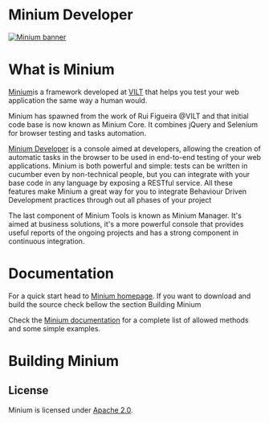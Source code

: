 Minium Developer
================

[![Minium banner](http://minium.vilt.io/images/minium_logo.png)](http://minium.vilt.io/)

What is Minium 
=============

[Minium](https://github.com/viltgroup/minium/)is a framework developed at [VILT](http://vilt-group.com) that helps you test your web application the same way a human would.

Minium has spawned from the work of Rui Figueira @VILT and that initial code base is now known as Minium Core. It combines jQuery and Selenium for browser testing and tasks automation.

[Minium Developer](https://github.com/viltgroup/minium-tools/) is a console aimed at developers, allowing the creation of automatic tasks in the browser to be used in end-to-end testing of your web applications. 
Minium is both powerful and simple: tests can be written in cucumber even by non-technical people, but you can integrate with your base code in any language by exposing a RESTful service. 
All these features make Minium a great way for you to integrate Behaviour Driven Development practices through out all phases of your project

The last component of Minium Tools is known as Minium Manager. It's aimed at business solutions, it's a more powerful console that provides useful reports of the ongoing projects and has a strong component in continuous integration.

Documentation
=============

For a quick start head to [Minium homepage](http://minium.vilt.io/#start). If you want to download and build the source check bellow the section Building Minium

Check the [Minium documentation](http://minium.vilt.io/docs/) for a complete list of allowed methods and some simple examples.


Building Minium
============


License
-------

Minium is licensed under [Apache 2.0](http://www.apache.org/licenses/LICENSE-2.0.html).